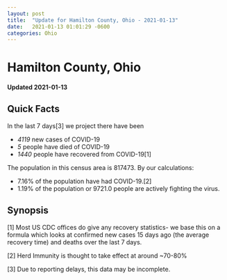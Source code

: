 ```yaml
---
layout: post
title:  "Update for Hamilton County, Ohio - 2021-01-13"
date:   2021-01-13 01:01:29 -0600
categories: Ohio
---
```


# Hamilton County, Ohio
#### Updated 2021-01-13

## Quick Facts

In the last 7 days[3] we project there have been
- *4119* new cases of COVID-19
- *5* people have died of COVID-19
- *1440* people have recovered from COVID-19[1]

The population in this census area is 817473. By our calculations:
- 7.16% of the population have had COVID-19.[2]
- 1.19% of the population or 9721.0 people are actively fighting the virus.

## Synopsis




[1] Most US CDC offices do give any recovery statistics- we base this on a formula which looks at confirmed new cases
15 days ago (the average recovery time) and deaths over the last 7 days.

[2] Herd Immunity is thought to take effect at around ~70-80%

[3] Due to reporting delays, this data may be incomplete.
 
    